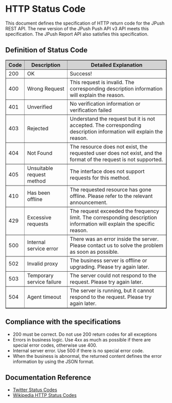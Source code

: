 # HTTP Status Code

This document defines the specification of HTTP return code for the JPush REST API.
The new version of the JPush Push API v3 API meets this specification. The JPush Report API also satisfies this specification.

## Definition of Status Code 

<div class="table-d" align="center" >
    <table border="1" width = "100%">
        <tr  bgcolor="#D3D3D3" >
            <th >Code</th>
            <th >Description</th>
            <th >Detailed Explanation</th>
        </tr>
        <tr >
            <td>200</td>
            <td>OK</td>
            <td>Success!</td>
        </tr>
        <tr >
            <td>400</td>
            <td>Wrong Request</td>
            <td>This request is invalid. The corresponding description information will explain the reason.</td>
        </tr>
        <tr >
            <td>401</td>
            <td>Unverified</td>
            <td>No verification information or verification failed</td>
        </tr>
        <tr >
            <td>403</td>
            <td>Rejected</td>
            <td>Understand the request but it is not accepted. The corresponding description information will explain the reason.</td>
        </tr>
        <tr >
            <td>404</td>
            <td>Not Found</td>
            <td>The resource does not exist, the requested user does not exist, and the format of the request is not supported.</td>
        </tr>
        <tr >
            <td>405</td>
            <td>Unsuitable request method</td>
            <td>The interface does not support requests for this method.</td>
        </tr>
        <tr >
            <td>410</td>
            <td>Has been offline</td>
            <td>The requested resource has gone offline. Please refer to the relevant announcement.</td>
        </tr>
        <tr >
            <td>429</td>
            <td>Excessive requests</td>
            <td>The request exceeded the frequency limit. The corresponding description information will explain the specific reason.</td>
        </tr>
        <tr >
            <td>500</td>
            <td>Internal service error</td>
            <td>There was an error inside the server. Please contact us to solve the problem as soon as possible.</td>
        </tr>
        <tr >
            <td>502</td>
            <td>Invalid proxy</td>
            <td>The business server is offline or upgrading. Please try again later.</td>
        </tr>
        <tr >
            <td>503</td>
            <td>Temporary service failure</td>
            <td>The server could not respond to the request. Please try again later.</td>
        </tr>
        <tr >
            <td>504</td>
            <td>Agent timeout</td>
            <td>The server is running, but it cannot respond to the request. Please try again later.</td>
        </tr>
    </table>
</div>

## Compliance with the specifications

+ 200 must be correct. Do not use 200 return codes for all exceptions
+ Errors in business logic. Use 4xx as much as possible if there are special error codes, otherwise use 400.
+ Internal server error. Use 500 if there is no special error code.
+ When the business is abnormal, the returned content defines the error information by using the JSON format.

## Documentation Reference
+ [Twitter Status Codes](https://dev.twitter.com/overview/api/response-codes)
+ [Wikipedia HTTP Status Codes](https://en.wikipedia.org/wiki/List_of_HTTP_status_codes)